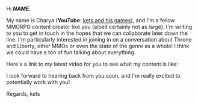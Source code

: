 Hi ***NAME***,

My name is Charya (**YouTube**: [kets and his games](https://www.youtube.com/@ketsandhisgames)), and I'm a fellow MMORPG content creator like you (albeit certainly not as large). I'm writing to you to get in touch in the hopes that we can collaborate later down the line. I'm particularly interested in joining in on a conversation about Throne and Liberty, other MMOs or even the state of the genre as a whole! I think we could have a ton of fun talking about everything.

Here's a link to my latest video for you to see what my content is like: 

I look forward to hearing back from you soon, and I'm really excited to potentially work with you!

Regards,
kets

